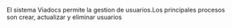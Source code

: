 El sistema Viadocs permite la gestion de usuarios.Los principales procesos son crear, actualizar y eliminar usuarios
